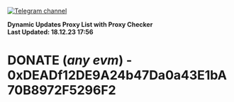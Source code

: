[![Telegram channel](https://img.shields.io/endpoint?url=https://runkit.io/damiankrawczyk/telegram-badge/branches/master?url=https://t.me/n4z4v0d)](https://t.me/n4z4v0d) 

**Dynamic Updates Proxy List with Proxy Checker**  
**Last Updated: 18.12.23 17:56**

# DONATE (_any evm_) - 0xDEADf12DE9A24b47Da0a43E1bA70B8972F5296F2
